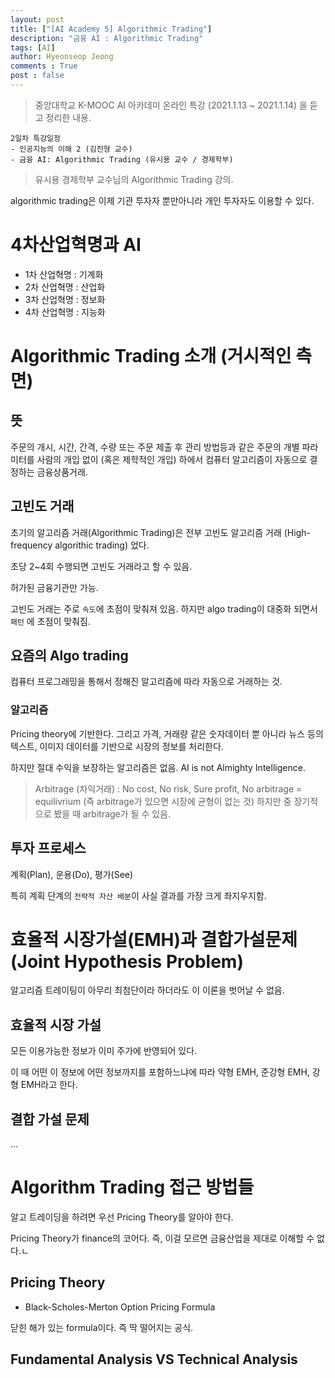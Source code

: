```yaml
---
layout: post
title: ["[AI Academy 5] Algorithmic Trading"]
description: "금융 AI : Algorithmic Trading"
tags: [AI]
author: Hyeonseop Jeong
comments : True
post : false
---
```


> 중앙대학교 K-MOOC AI 아카데미 온라인 특강 (2021.1.13 ~ 2021.1.14) 을 듣고 정리한 내용.

```
2일차 특강일정
- 인공지능의 이해 2 (김진형 교수)
- 금융 AI: Algorithmic Trading (유시용 교수 / 경제학부)
```

> 유시용 경제학부 교수님의 Algorithmic Trading 강의.

algorithmic trading은 이제 기관 투자자 뿐만아니라 개인 투자자도 이용할 수 있다.

# 4차산업혁명과 AI

- 1차 산업혁명 : 기계화
- 2차 산업혁명 : 산업화
- 3차 산업혁명 : 정보화
- 4차 산업혁명 : 지능화


# Algorithmic Trading 소개 (거시적인 측면)

## 뜻
주문의 개시, 시간, 간격, 수량 또는 주문 제출 후 관리 방법등과 같은 주문의 개별 파라미터를 사람의 개입 없이 (혹은 제학적인 개입) 하에서 컴퓨터 알고리즘이 자동으로 결정하는 금융상품거래.

## 고빈도 거래
초기의 알고리즘 거래(Algorithmic Trading)은 전부 고빈도 알고리즘 거래 (High-frequency algorithic trading) 었다.

초당 2~4회 수행되면 고빈도 거래라고 할 수 있음.

허가된 금융기관만 가능. 

고빈도 거래는 주로 `속도`에 초점이 맞춰져 있음. 하지만 algo trading이 대중화 되면서 `패턴` 에 초점이 맞춰짐.


## 요즘의 Algo trading
컴퓨터 프로그래밍을 통해서 정해진 알고리즘에 따라 자동으로 거래하는 것.

### 알고리즘
Pricing theory에 기반한다. 그리고 가격, 거래량 같은 숫자데이터 뿐 아니라 뉴스 등의 텍스트, 이미지 데이터를 기반으로 시장의 정보를 처리한다.

하지만 절대 수익을 보장하는 알고리즘은 없음. AI is not Almighty Intelligence.

> Arbitrage (차익거래) : 
> No cost, No risk, Sure profit, No arbitrage = equilivrium (즉 arbitrage가 있으면 시장에 균형이 없는 것) 하지만 중 장기적으로 봤을 때 arbitrage가 될 수 있음.


## 투자 프로세스
계획(Plan), 운용(Do), 평가(See)

특히 계획 단계의 `전략적 자산 배분`이 사실 결과를 가장 크게 좌지우지함.





# 효율적 시장가설(EMH)과 결합가설문제 (Joint Hypothesis Problem)

알고리즘 트레이팅이 아무리 최첨단이라 하더라도 이 이론을 벗어날 수 없음.

## 효율적 시장 가설
모든 이용가능한 정보가 이미 주가에 반영되어 있다.

이 때 어떤 이 정보에 어떤 정보까지를 포함하느냐에 따라 약형 EMH, 준강형 EMH, 강형 EMH라고 한다.


## 결합 가설 문제
...


# Algorithm Trading 접근 방법들
알고 트레이딩을 하려면 우선 Pricing Theory를 알아야 한다.

Pricing Theory가 finance의 코어다. 즉, 이걸 모르면 금융산업을 제대로 이해할 수 없다.ㄴ

## Pricing Theory

- Black-Scholes-Merton Option Pricing Formula

닫힌 해가 있는 formula이다. 즉 딱 떨어지는 공식.


## Fundamental Analysis VS Technical Analysis



